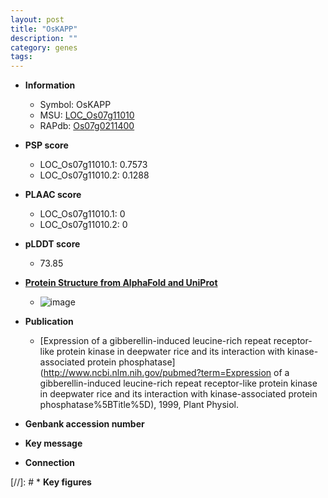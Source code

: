 ```yaml
---
layout: post
title: "OsKAPP"
description: ""
category: genes
tags: 
---
```


* **Information**  
    + Symbol: OsKAPP  
    + MSU: [LOC_Os07g11010](http://rice.plantbiology.msu.edu/cgi-bin/ORF_infopage.cgi?orf=LOC_Os07g11010)  
    + RAPdb: [Os07g0211400](http://rapdb.dna.affrc.go.jp/viewer/gbrowse_details/irgsp1?name=Os07g0211400)  

* **PSP score**  
    + LOC_Os07g11010.1: 0.7573 
    + LOC_Os07g11010.2: 0.1288 

* **PLAAC score**  
    + LOC_Os07g11010.1: 0 
    + LOC_Os07g11010.2: 0 

* **pLDDT score**
    + 73.85

* **[Protein Structure from AlphaFold and UniProt](https://www.uniprot.org/uniprotkb/Q6Z5T7/entry#structure)**
    + ![image](https://ricepsp.github.io/images/Q6/AF-Q6Z5T7-F1.png)

* **Publication**  
    + [Expression of a gibberellin-induced leucine-rich repeat receptor-like protein kinase in deepwater rice and its interaction with kinase-associated protein phosphatase](http://www.ncbi.nlm.nih.gov/pubmed?term=Expression of a gibberellin-induced leucine-rich repeat receptor-like protein kinase in deepwater rice and its interaction with kinase-associated protein phosphatase%5BTitle%5D), 1999, Plant Physiol.

* **Genbank accession number**  

* **Key message**  

* **Connection**  

[//]: # * **Key figures**  


